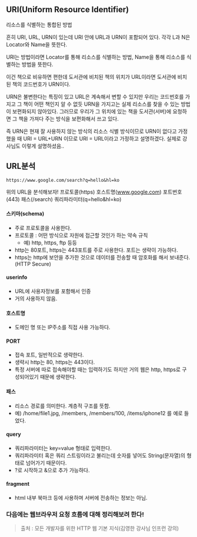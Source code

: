 ## URI(Uniform Resource Identifier)

리소스를 식별하는 통합된 방법

흔히 URI, URL, URN이 있는데
URI 안에 URL과 URN이 포함되어 있다.
각각 L과 N은 Locator와 Name을 뜻한다.

URI는 방법이라면 Locator를 통해 리소스를 식별하는 방법,
Name을 통해 리소스를 식별하는 방법을 뜻한다.

이건 책으로 비유하면 편한데 도서관에 비치된 책의 위치가 URL이라면
도서관에 비치된 책의 코드번호가 URN이다.

URN은 불변한다는 특징이 있고 URL은 계속해서 변할 수 있지만
우리는 코드번호를 가지고 그 책이 어떤 책인지 알 수 없듯
URN을 가지고는 실제 리소스를 찾을 수 있는 방법이 보편화되지 않아있다.
그러므로 우리가 그 위치에 있는 책을 도서관(서버)에 요청하면 그 책을 가져다 주는 방식을
보편화해서 쓰고 있다.

즉 URN은 현재 잘 사용하지 않는 방식의 리소스 식별 방식이므로 URN이 없다고 가정했을 때
URI = URL+URN 이므로 URI = URL이라고 가정하고 설명하겠다.
실제로 강사님도 이렇게 설명하셨음..

## URL분석

```
https://www.google.com/search?q=hello&hl=ko
```

위의 URL을 분석해보자!
프로토콜(https)
호스트명(www.google.com)
포트번호(443)
패스(/search)
쿼리파라미터(q=hello&hl=ko)

#### 스키마(schema)

- 주로 프로토콜을 사용한다.
- 프로토콜 : 어떤 방식으로 자원에 접근할 것인가 하는 약속 규칙
	- 예) http, https, ftp 등등
- http는 80포트, https는 443포트를 주로 사용한다. 포트는 생략이 가능하다.
- https는 http에 보안을 추가한 것으로 데이터를 전송할 때 암호화를 해서 보내준다.(HTTP Secure)

#### userinfo

 - URL에 사용자정보를 포함해서 인증
 - 거의 사용하지 않음.
 
#### 호스트명

- 도메인 명 또는 IP주소를 직접 사용 가능하다.

#### PORT
- 접속 포트, 일반적으로 생략한다.
- 생략시 http는 80, https는 443이다.
- 특정 서버에 따로 접속해야할 때는 입력하기도 하지만 거의 웹은 http, https로 구성되어있기 때문에 생략한다.

#### 패스
- 리소스 경로를 의미한다. 계층적 구조를 뜻함.
- 예) /home/file1.jpg, /members, /members/100, /items/iphone12 를 예로 들었다.

#### query
- 쿼리파라미터는 key=value 형태로 입력한다.
- 쿼리파라미터 혹은 쿼리 스트링이라고 불리는데 숫자를 넣어도 String(문자열)의 형태로 넘어가기 때문이다.
- ?로 시작하고 &으로 추가 가능하다. 

#### fragment
- html 내부 북마크 등에 사용하며 서버에 전송하는 정보는 아님.

### 다음에는 웹브라우저 요청 흐름에 대해 정리해보려 한다!

> 출처 : 모든 개발자를 위한 HTTP 웹 기본 지식(김영한 강사님 인프런 강의)